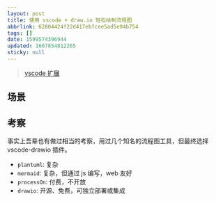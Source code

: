 ```yaml
---
layout: post
title: 使用 vscode + draw.io 轻松绘制流程图
abbrlink: 62804424f22d417ebfcee5ad5e04b754
tags: []
date: 1599574396944
updated: 1607854812265
sticky: null
---
```


> [vscode 扩展](https://marketplace.visualstudio.com/items?itemName=hediet.vscode-drawio-insiders-build)

## 场景

## 考察

事实上吾辈也有做过相当的考察，用过几个知名的流程图工具，但最终选择 vscode-drawio 插件。

- `plantuml`: 复杂
- `mermaid`: 复杂，但通过 js 编写，web 友好
- `processOn`: 付费，不开放
- `drawio`: 开源、免费，可独立部署或集成
